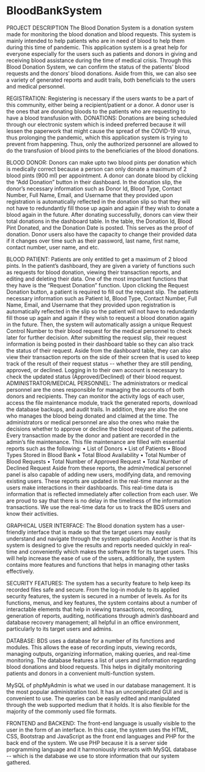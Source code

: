 # BloodBankSystem
PROJECT DESCRIPTION
The Blood Donation System is a donation system made for monitoring the blood donation and
blood requests. This system is mainly intended to help patients who are in need of blood to help
them during this time of pandemic. This application system is a great help for everyone especially
for the users such as patients and donors in giving and receiving blood assistance during the time
of medical crisis. Through this Blood Donation System, we can confirm the status of the patients’
blood requests and the donors’ blood donations. Aside from this, we can also see a variety of
generated reports and audit trails, both beneficials to the users and medical personnel.

REGISTRATION:
Registering is necessary if the users wants to be a part of this community, either being a
recipient/patient or a donor. A donor user is the ones that are donating bloods to the patients who
are requesting to have a blood transfusion with.
DONATIONS:
Donations are being scheduled through our electronic system which is indeed preferred because it
will lessen the paperwork that might cause the spread of the COVID-19 virus, thus prolonging the
pandemic, which this application system is trying to prevent from happening. Thus, only the
authorized personnel are allowed to do the transfusion of blood pints to the beneficiaries of the
blood donations.

BLOOD DONOR:
Donors can make upto two blood pints per donation which is medically correct because a person
can only donate a maximum of 2 blood pints (900 ml) per appointment. A donor can donate blood
by clicking the “Add Donation” button in their dashboard. In the donation slip, the donor’s 
necessary information such as Donor Id, Blood Type, Contact Number, Full Name, Email, and
Username that they provided upon registration is automatically reflected in the donation slip so that
they will not have to redundantly fill those up again and again if they wish to donate a blood again
in the future.
After donating successfully, donors can view their total donations in the dashboard table. In the
table, the Donation Id, Blood Pint Donated, and the Donation Date is posted. This serves as the
proof of donation.
Donor users also have the capacity to change their provided data if it changes over time such as
their password, last name, first name, contact number, user name, and etc.

BLOOD PATIENT:
Patients are only entitled to get a maximum of 2 blood pints. In the patient’s dashboard, they are
given a variety of functions such as requests for blood donation, viewing their transaction reports,
and editing and deleting their data. One of the most important functions that they have is the “Request
Donation” function. Upon clicking the Request Donation button, a patient is required to fill out the
request slip. The patients necessary information such as Patient Id, Blood Type, Contact Number,
Full Name, Email, and Username that they provided upon registration is automatically reflected in
the slip so the patient will not have to redundantly fill those up again and again if they wish to request
a blood donation again in the future. Then, the system will automatically assign a unique Request
Control Number to their blood request for the medical personnel to check later for further decision.
After submitting the request slip, their request information is being posted in their dashboard table so
they can also track the status of their request. Aside from the dashboard table, they can also view
their transaction reports on the side of their screen that is used to keep track of the result of their 
request status -- whether they are still pending, approved, or declined. Logging in to their own account
is necessary to check the updated status (Approved/Declined) of their blood request.
ADMINISTRATOR/MEDICAL PERSONNEL:
The administrators or medical personnel are the ones responsible for managing the accounts of both
donors and recipients. They can monitor the activity logs of each user, access the file maintenance
module, track the generated reports, download the database backups, and audit trails. In addition,
they are also the one who manages the blood being donated and claimed at the time. The
administrators or medical personnel are also the ones who make the decisions whether to approve
or decline the blood request of the patients.
Every transaction made by the donor and patient are recorded in the admin’s file maintenance.
This file maintenance are filled with essential reports such as the following:
• List of Donors
• List of Patients
• Blood Types Stored in Blood Bank
• Total Blood Availability
• Total Number of Blood Requests
• Total Number of Approved Request
• Total Number of Declined Request
Aside from these reports, the admin/medical personnel panel is also capable of adding new users,
modifying data, and removing existing users.
These reports are updated in the real-time manner as the users make interactions in their dashboards.
This real-time data is information that is reflected immediately after collection from each user. We 
are proud to say that there is no delay in the timeliness of the information transactions. We use the
real-time data for us to track the BDS users and know their activities.

GRAPHICAL USER INTERFACE:
The Blood donation system has a user-friendly interface that is made so that the target users may
easily understand and navigate through the system application. Another is that its system is designed
to give the results and reports needed quickly in real-time and conveniently which makes the
software fit for its target users. This will help increase the ease of use of the users, additionally, the
system contains more features and functions that helps in managing other tasks effectively.

SECURITY FEATURES:
The system has a security feature to help keep its recorded files safe and secure. From the log-in
module to its applied security features, the system is secured in a number of levels. As for its
functions, menus, and key features, the system contains about a number of interactable elements
that help in viewing transactions, recording, generation of reports, auditing, notifications through
admin’s dashboard and database recovery management; all helpful in an office environment,
particularly to its target users and admins.

DATABASE:
BDS uses a database for a number of its functions and modules. This allows the ease of recording
inputs, viewing records, managing outputs, organizing information, making queries, and real-time
monitoring. The database features a list of users and information regarding blood donations and
blood requests. This helps in digitally monitoring patients and donors in a convenient multi-function
system.

MySQL of phpMyAdmin is what we used in our database management. It is the most popular
administration tool. It has an uncomplicated GUI and is convenient to use. The queries can be easily
edited and manipulated through the web supported medium that it holds. It is also flexible for the
majority of the commonly used file formats.

FRONTEND and BACKEND:
The front-end language is usually visible to the user in the form of an interface. In this case, the
system uses the HTML, CSS, Bootstrap and JavaScript as the front end languages and PHP for the
back end of the system. We use PHP because it is a server side programming language and it
harmoniously interacts with MySQL database -- which is the database we use to store information
that our system gathered.



